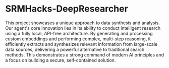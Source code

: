 # SRMHacks-DeepResearcher

This project showcases a unique approach to data synthesis and analysis. Our agent's core innovation lies in its ability to conduct intelligent research using a fully local, API-free architecture. By generating and processing custom embeddings and performing complex, multi-step reasoning, it efficiently extracts and synthesizes relevant information from large-scale data sources, delivering a powerful alternative to traditional search methods. This demonstrates a strong command of modern AI principles and a focus on building a secure, self-contained solution.

